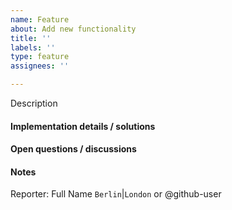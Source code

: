 ```yaml
---
name: Feature
about: Add new functionality
title: ''
labels: ''
type: feature
assignees: ''

---
```


Description

#### Implementation details / solutions

#### Open questions / discussions

#### Notes

Reporter: Full Name `Berlin`|`London` or @github-user
